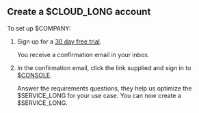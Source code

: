 ## Create a $CLOUD_LONG account

<Procedure>

To set up $COMPANY:

1.  Sign up for a [30 day free trial][sign-up].

    You receive a confirmation email in your inbox.
1.  In the confirmation email, click the link supplied and sign in to [$CONSOLE][tsc-portal].

    Answer the requirements questions, they help us optimize the $SERVICE_LONG for your use case. You can now create a $SERVICE_LONG.



</Procedure>

[sign-up]: https://console.cloud.timescale.com/signup
[tsc-portal]: https://console.cloud.timescale.com/
